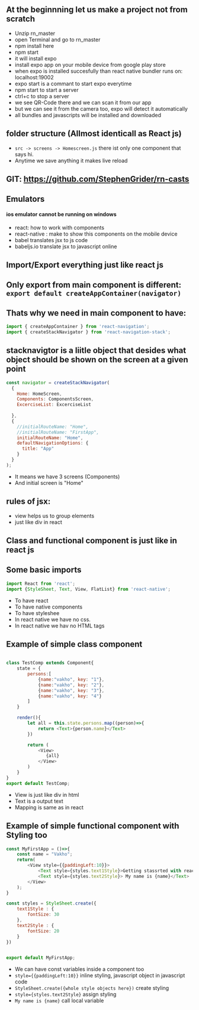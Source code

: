 ## At the beginnning let us make a project not from scratch

* Unzip rn_master
* open Terminal and go to rn_master
* npm install here
* npm start
* it will install expo
* install expo app on your mobile device from google play store
* when expo is installed succesfully than react native bundler runs on: localhost:19002
* expo start is a commant to start expo  everytime
* npm start to start a server
* ctrl+c to stop a server
* we see QR-Code there and we can scan it from our app
* but we can see it from the camera too, expo will detect it automatically
* all bundles and javascripts will be installed and downloaded


##  folder structure (Allmost identicall as React js)

* `src -> screens -> Homescreen.js`  there ist only one component that says hi.
* Anytime we save anything it makes live reload

## GIT: https://github.com/StephenGrider/rn-casts


## Emulators
#### ios emulator cannot be running on windows

* react: how to work with components
* react-native : make to show this components on the mobile device
* babel translates jsx to js code
* babeljs.io translate jsx to javascript online

## Import/Export everything just like react js
## Only export from main component is different: `export default createAppContainer(navigator)`
## Thats why we need in main component to have:
```js
import { createAppContainer } from 'react-navigation';
import { createStackNavigator } from 'react-navigation-stack';
```
    

## stacknavigtor is a liitle object that desides what object should be shown on the screen at a given point
```js
const navigator = createStackNavigator(
  {
    Home: HomeScreen,
    Components: ComponentsScreen,
    ExcerciseList: ExcerciseList
   
  },
  {
    //initialRouteName: "Home",
    //initialRouteName: "FirstApp",
    initialRouteName: "Home",
    defaultNavigationOptions: {
      title: "App"
    }
  }
);

```
* It means we have 3 screens (Components)
* And initial screen is "Home"


## rules of jsx:
- view  helps us to group elements
- just like div in react

## Class and functional component is just like in react js

## Some basic imports
```js
import React from 'react';
import {StyleSheet, Text, View, FlatList} from 'react-native';
```
* To have react
* To have native components
* To have styleshee
* In react native we have no css.
* In react native we hav no HTML tags

## Example of simple class component
```js

class TestComp extends Component{
    state = {
        persons:[
            {name:"vakho", key: "1"},
            {name:"vakho", key: "2"},
            {name:"vakho", key: "3"},
            {name:"vakho", key: "4"}
        ]
    }

    render(){
        let all = this.state.persons.map((person)=>{
            return <Text>{person.name}</Text>
        })

        return (
            <View>
               {all} 
            </View>
        )
    }
}
export default TestComp;

```
* View is just like div in html
* Text is a output text
* Mapping is same as in react


## Example of simple functional component with Styling too
```js
const MyFirstApp = ()=>{
    const name = "Vakho";
    return(
        <View style={{paddingLeft:10}}>
            <Text style={styles.text1Style}>Getting stassrted with react native!</Text>
            <Text style={styles.text2Style}> My name is {name}</Text>
        </View>
    );
}

const styles = StyleSheet.create({
    text1Style : {
        fontSize: 30
    },
    text2Style : {
        fontSize: 20
    }
})


export default MyFirstApp;

```

* We can have const variables inside a component too
* `style={{paddingLeft:10}}` inline styling, javascript object in javascript code
* `StyleSheet.create({whole style objects here})` create styling
*  `style={styles.text2Style}` assign styling
* `My name is {name}` call local variable